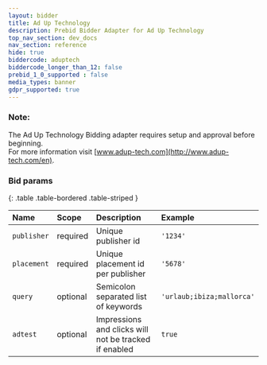 ```yaml
---
layout: bidder
title: Ad Up Technology
description: Prebid Bidder Adapter for Ad Up Technology
top_nav_section: dev_docs
nav_section: reference
hide: true
biddercode: aduptech
biddercode_longer_than_12: false
prebid_1_0_supported : false
media_types: banner
gdpr_supported: true
---
```


### Note:

The Ad Up Technology Bidding adapter requires setup and approval before beginning.   
For more information visit [www.adup-tech.com](http://www.adup-tech.com/en).

### Bid params

{: .table .table-bordered .table-striped }

| Name | Scope | Description | Example |
| :--- | :---- | :---------- | :------ |
| `publisher` | required | Unique publisher id | `'1234'` |
| `placement` | required | Unique placement id per publisher | `'5678'` |
| `query` | optional | Semicolon separated list of keywords | `'urlaub;ibiza;mallorca'` |
| `adtest` | optional | Impressions and clicks will not be tracked if enabled | `true` |
